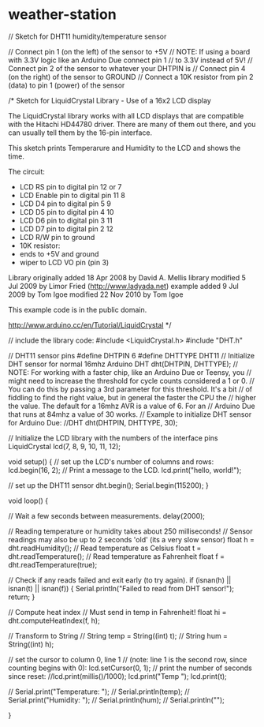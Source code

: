 weather-station
===============
// Sketch for DHT11 humidity/temperature sensor

// Connect pin 1 (on the left) of the sensor to +5V
// NOTE: If using a board with 3.3V logic like an Arduino Due connect pin 1
// to 3.3V instead of 5V!
// Connect pin 2 of the sensor to whatever your DHTPIN is
// Connect pin 4 (on the right) of the sensor to GROUND
// Connect a 10K resistor from pin 2 (data) to pin 1 (power) of the sensor



/*
  Sketch for LiquidCrystal Library - Use of a 16x2 LCD display
 
 The LiquidCrystal library works with all LCD displays that are compatible with the 
 Hitachi HD44780 driver. There are many of them out there, and you
 can usually tell them by the 16-pin interface.
 
 This sketch prints Temperarure and Humidity to the LCD
 and shows the time.
 
  The circuit:
 * LCD RS pin     to digital pin 12  or  7
 * LCD Enable pin to digital pin 11      8
 * LCD D4 pin     to digital pin 5       9
 * LCD D5 pin     to digital pin 4       10
 * LCD D6 pin     to digital pin 3       11
 * LCD D7 pin     to digital pin 2       12
 * LCD R/W pin    to ground
 * 10K resistor:
 * ends to +5V and ground
 * wiper to LCD VO pin (pin 3)
 
 Library originally added 18 Apr 2008
 by David A. Mellis
 library modified 5 Jul 2009
 by Limor Fried (http://www.ladyada.net)
 example added 9 Jul 2009
 by Tom Igoe
 modified 22 Nov 2010
 by Tom Igoe
 
 This example code is in the public domain.

 http://www.arduino.cc/en/Tutorial/LiquidCrystal
 */

// include the library code:
#include <LiquidCrystal.h>
#include "DHT.h"


// DHT11 sensor pins
#define DHTPIN 6
#define DHTTYPE DHT11
// Initialize DHT sensor for normal 16mhz Arduino
DHT dht(DHTPIN, DHTTYPE);
// NOTE: For working with a faster chip, like an Arduino Due or Teensy, you
// might need to increase the threshold for cycle counts considered a 1 or 0.
// You can do this by passing a 3rd parameter for this threshold.  It's a bit
// of fiddling to find the right value, but in general the faster the CPU the
// higher the value.  The default for a 16mhz AVR is a value of 6.  For an
// Arduino Due that runs at 84mhz a value of 30 works.
// Example to initialize DHT sensor for Arduino Due:
//DHT dht(DHTPIN, DHTTYPE, 30);


// Initialize the LCD library with the numbers of the interface pins
LiquidCrystal lcd(7, 8, 9, 10, 11, 12);


void setup() {
  // set up the LCD's number of columns and rows: 
  lcd.begin(16, 2);
  // Print a message to the LCD.
  lcd.print("hello, world!");
  
  // set up the DHT11 sensor
  dht.begin();
  Serial.begin(115200);
}

void loop() {
  
  // Wait a few seconds between measurements.
  delay(2000);

  // Reading temperature or humidity takes about 250 milliseconds!
  // Sensor readings may also be up to 2 seconds 'old' (its a very slow sensor)
  float h = dht.readHumidity();
  // Read temperature as Celsius
  float t = dht.readTemperature();
  // Read temperature as Fahrenheit
  float f = dht.readTemperature(true);
  
  // Check if any reads failed and exit early (to try again).
  if (isnan(h) || isnan(t) || isnan(f)) {
    Serial.println("Failed to read from DHT sensor!");
    return;
  }

  // Compute heat index
  // Must send in temp in Fahrenheit!
  float hi = dht.computeHeatIndex(f, h);

  
  // Transform to String
  // String temp = String((int) t);
  // String hum = String((int) h);
  
  // set the cursor to column 0, line 1
  // (note: line 1 is the second row, since counting begins with 0):
  lcd.setCursor(0, 1);
  // print the number of seconds since reset:
  //lcd.print(millis()/1000);
  lcd.print("Temp ");
  lcd.print(t);
  
// Serial.print("Temperature: ");
// Serial.println(temp);
// Serial.print("Humidity: ");
// Serial.println(hum);
// Serial.println("");
  
}
